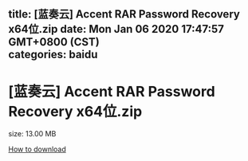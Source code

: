 
title: [蓝奏云]   Accent RAR Password Recovery x64位.zip
date: Mon Jan 06 2020 17:47:57 GMT+0800 (CST)    
categories: baidu
---

# [蓝奏云]   Accent RAR Password Recovery x64位.zip
size: 13.00 MB
 
 

[How to download](https://bpcam.bemobtrk.com/go/2ceec3aa-1ca2-46d6-b9ff-aaa5c184517c?jno=2021)